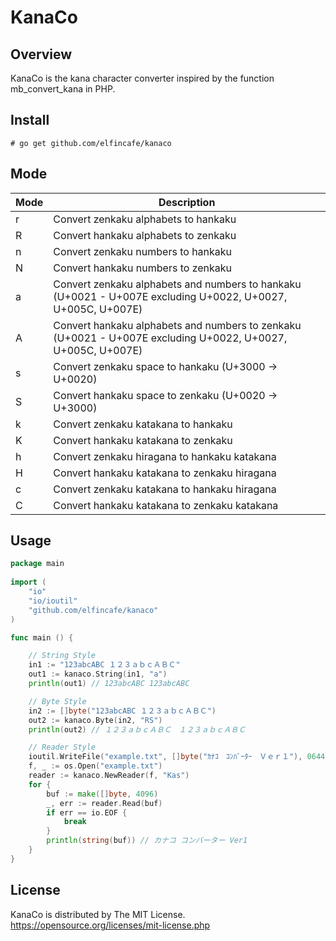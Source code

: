 # KanaCo

## Overview
KanaCo is the kana character converter inspired by the function mb_convert_kana in PHP.

## Install

    # go get github.com/elfincafe/kanaco

## Mode

|Mode|Description|
|-|-|
|r|Convert zenkaku alphabets to hankaku|
|R|Convert hankaku alphabets to zenkaku|
|n|Convert zenkaku numbers to hankaku|
|N|Convert hankaku numbers to zenkaku|
|a|Convert zenkaku alphabets and numbers to hankaku (U+0021 - U+007E excluding U+0022, U+0027, U+005C, U+007E)|
|A|Convert hankaku alphabets and numbers to zenkaku (U+0021 - U+007E excluding U+0022, U+0027, U+005C, U+007E)|
|s|Convert zenkaku space to hankaku (U+3000 -> U+0020)|
|S|Convert hankaku space to zenkaku (U+0020 -> U+3000)|
|k|Convert zenkaku katakana to hankaku|
|K|Convert hankaku katakana to zenkaku|
|h|Convert zenkaku hiragana to hankaku katakana|
|H|Convert hankaku katakana to zenkaku hiragana|
|c|Convert zenkaku katakana to hankaku hiragana|
|C|Convert hankaku katakana to zenkaku katakana|

## Usage
```go
package main
	
import (
    "io"
    "io/ioutil"
    "github.com/elfincafe/kanaco"
)

func main () {

    // String Style
    in1 := "123abcABC １２３ａｂｃＡＢＣ"
    out1 := kanaco.String(in1, "a")
    println(out1) // 123abcABC 123abcABC

    // Byte Style
    in2 := []byte("123abcABC １２３ａｂｃＡＢＣ")
    out2 := kanaco.Byte(in2, "RS")
    println(out2) // １２３ａｂｃＡＢＣ　１２３ａｂｃＡＢＣ

    // Reader Style
    ioutil.WriteFile("example.txt", []byte("ｶﾅｺ　ｺﾝﾊﾞｰﾀｰ　Ｖｅｒ１"), 0644)
    f, _ := os.Open("example.txt")
    reader := kanaco.NewReader(f, "Kas")
    for {
        buf := make([]byte, 4096)
        _, err := reader.Read(buf)
        if err == io.EOF {
            break
        }
        println(string(buf)) // カナコ コンバーター Ver1
    }
}
```

## License
KanaCo is distributed by The MIT License.  
https://opensource.org/licenses/mit-license.php

